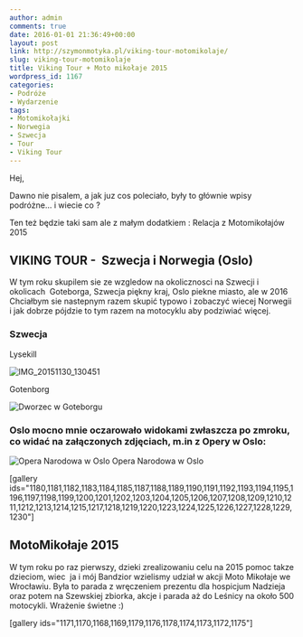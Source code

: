 ```yaml
---
author: admin
comments: true
date: 2016-01-01 21:36:49+00:00
layout: post
link: http://szymonmotyka.pl/viking-tour-motomikolaje/
slug: viking-tour-motomikolaje
title: Viking Tour + Moto mikołaje 2015
wordpress_id: 1167
categories:
- Podróże
- Wydarzenie
tags:
- Motomikołajki
- Norwegia
- Szwecja
- Tour
- Viking Tour
---
```


Hej,

Dawno nie pisalem, a jak juz cos poleciało, były to głównie wpisy podróżne... i wiecie co ?

Ten też będzie taki sam ale z małym dodatkiem : Relacja z Motomikołajów 2015

<!-- more -->


## VIKING TOUR -  Szwecja i Norwegia (Oslo)


W tym roku skupilem sie ze wzgledow na okolicznosci na Szwecji i okolicach  Goteborga, Szwecja piękny kraj, Oslo piekne miasto, ale w 2016 Chciałbym sie nastepnym razem skupić typowo i zobaczyć wiecej Norwegii i jak dobrze pójdzie to tym razem na motocyklu aby podziwiać więcej.


### Szwecja


Lysekill

![IMG_20151130_130451](http://szymonmotyka.pl/wp-content/uploads/2015/12/IMG_20151130_130451.jpg)

Gotenborg

![Dworzec w Goteborgu](http://szymonmotyka.pl/wp-content/uploads/2015/12/IMG_20151128_120312_HHT.jpg)


### Oslo mocno mnie oczarowało widokami zwłaszcza po zmroku, co widać na załączonych zdjęciach, m.in z Opery w Oslo:


![Opera Narodowa w Oslo](http://szymonmotyka.pl/wp-content/uploads/2015/12/IMG_20151201_163024.jpg) Opera Narodowa w Oslo    

[gallery ids="1180,1181,1182,1183,1184,1185,1187,1188,1189,1190,1191,1192,1193,1194,1195,1196,1197,1198,1199,1200,1201,1202,1203,1204,1205,1206,1207,1208,1209,1210,1211,1212,1213,1214,1215,1217,1218,1219,1220,1223,1224,1225,1226,1227,1228,1229,1230"]




## MotoMikołaje 2015


W tym roku po raz pierwszy, dzieki zrealizowaniu celu na 2015 pomoc takze dzieciom, wiec  ja i mój Bandzior wzielismy udział w akcji Moto Mikołaje we Wrocławiu. Była to parada z wręczeniem prezentu dla hospicjum Nadzieja oraz potem na Szewskiej zbiorka, akcje i parada aż do Leśnicy na około 500 motocykli. Wrażenie świetne :)



[gallery ids="1171,1170,1168,1169,1179,1176,1178,1174,1173,1172,1175"]

